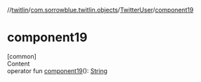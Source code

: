//[twitlin](../../index.md)/[com.sorrowblue.twitlin.objects](../index.md)/[TwitterUser](index.md)/[component19](component19.md)



# component19  
[common]  
Content  
operator fun [component19](component19.md)(): [String](https://kotlinlang.org/api/latest/jvm/stdlib/kotlin/-string/index.html)  



